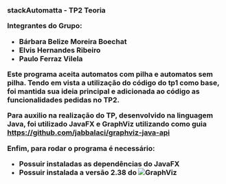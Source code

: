 <h3> stackAutomatta - TP2 Teoria  

**Integrantes do Grupo:**
 
 * Bárbara Belize Moreira Boechat
* Elvis Hernandes Ribeiro 
* Paulo Ferraz Vilela 
 

Este programa aceita automatos com pilha e automatos sem pilha. Tendo em vista a utilização do código do tp1 como base, foi mantida sua ideia principal e adicionada ao código as funcionalidades pedidas no TP2. 

Para auxilio na realização do TP, desenvolvido na linguagem Java, foi utilizado JavaFX e GraphViz 
utilizando como guia https://github.com/jabbalaci/graphviz-java-api

Enfim, para rodar o programa é necessário: 
 - Possuir instaladas as dependências do JavaFX 
 - Possuir instalada a versão 2.38 do ![GraphViz](https://www.graphviz.org/download/) 



 
